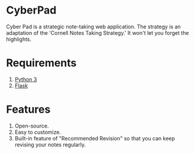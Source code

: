 # CyberPad
Cyber Pad is a strategic note-taking web application. The strategy is an adaptation of the 'Cornell Notes Taking Strategy.' It won't let you forget the highlights.


# Requirements
1. [Python 3](https://www.python.org/downloads/)
2. [Flask](https://flask.palletsprojects.com/en/2.1.x/installation/)


# Features
1. Open-source.
2. Easy to customize.
3. Built-in feature of "Recommended Revision" so that you can keep revising your notes regularly.
